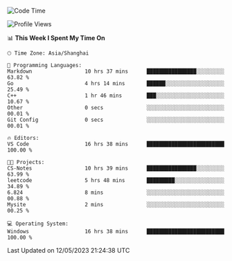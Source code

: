 <!--START_SECTION:waka-->
![Code Time](http://img.shields.io/badge/Code%20Time-923%20hrs%2014%20mins-blue)

![Profile Views](http://img.shields.io/badge/Profile%20Views-0-blue)

📊 **This Week I Spent My Time On** 

```text
🕑︎ Time Zone: Asia/Shanghai

💬 Programming Languages: 
Markdown                 10 hrs 37 mins      ████████████████░░░░░░░░░   63.82 % 
Go                       4 hrs 14 mins       ██████░░░░░░░░░░░░░░░░░░░   25.49 % 
C++                      1 hr 46 mins        ███░░░░░░░░░░░░░░░░░░░░░░   10.67 % 
Other                    0 secs              ░░░░░░░░░░░░░░░░░░░░░░░░░   00.01 % 
Git Config               0 secs              ░░░░░░░░░░░░░░░░░░░░░░░░░   00.01 % 

🔥 Editors: 
VS Code                  16 hrs 38 mins      █████████████████████████   100.00 % 

🐱‍💻 Projects: 
CS-Notes                 10 hrs 39 mins      ████████████████░░░░░░░░░   63.99 % 
leetcode                 5 hrs 48 mins       █████████░░░░░░░░░░░░░░░░   34.89 % 
6.824                    8 mins              ░░░░░░░░░░░░░░░░░░░░░░░░░   00.88 % 
Mysite                   2 mins              ░░░░░░░░░░░░░░░░░░░░░░░░░   00.25 % 

💻 Operating System: 
Windows                  16 hrs 38 mins      █████████████████████████   100.00 % 
```


 Last Updated on 12/05/2023 21:24:38 UTC
<!--END_SECTION:waka-->